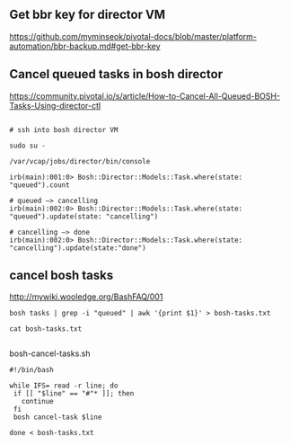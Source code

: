 

## Get bbr key for director VM
https://github.com/myminseok/pivotal-docs/blob/master/platform-automation/bbr-backup.md#get-bbr-key


## Cancel queued tasks in bosh director
https://community.pivotal.io/s/article/How-to-Cancel-All-Queued-BOSH-Tasks-Using-director-ctl
```

# ssh into bosh director VM

sudo su -

/var/vcap/jobs/director/bin/console

irb(main):001:0> Bosh::Director::Models::Task.where(state: "queued").count

# queued —> cancelling 
irb(main):002:0> Bosh::Director::Models::Task.where(state: "queued").update(state: "cancelling")

# cancelling —> done
irb(main):002:0> Bosh::Director::Models::Task.where(state: "cancelling").update(state:"done")

```

## cancel bosh tasks
http://mywiki.wooledge.org/BashFAQ/001

```
bosh tasks | grep -i "queued" | awk '{print $1}' > bosh-tasks.txt

cat bosh-tasks.txt


```
bosh-cancel-tasks.sh
```
#!/bin/bash

while IFS= read -r line; do
 if [[ "$line" == "#"* ]]; then
   continue
 fi
 bosh cancel-task $line

done < bosh-tasks.txt
```
